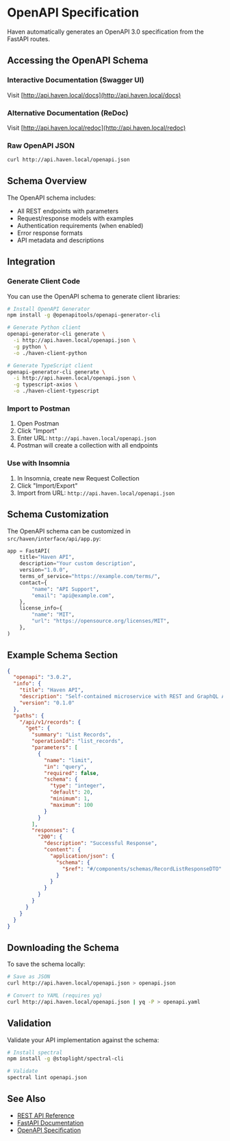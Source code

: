 # OpenAPI Specification

Haven automatically generates an OpenAPI 3.0 specification from the FastAPI routes.

## Accessing the OpenAPI Schema

### Interactive Documentation (Swagger UI)
Visit [http://api.haven.local/docs](http://api.haven.local/docs)

### Alternative Documentation (ReDoc)
Visit [http://api.haven.local/redoc](http://api.haven.local/redoc)

### Raw OpenAPI JSON
```bash
curl http://api.haven.local/openapi.json
```

## Schema Overview

The OpenAPI schema includes:

- All REST endpoints with parameters
- Request/response models with examples
- Authentication requirements (when enabled)
- Error response formats
- API metadata and descriptions

## Integration

### Generate Client Code

You can use the OpenAPI schema to generate client libraries:

```bash
# Install OpenAPI Generator
npm install -g @openapitools/openapi-generator-cli

# Generate Python client
openapi-generator-cli generate \
  -i http://api.haven.local/openapi.json \
  -g python \
  -o ./haven-client-python

# Generate TypeScript client  
openapi-generator-cli generate \
  -i http://api.haven.local/openapi.json \
  -g typescript-axios \
  -o ./haven-client-typescript
```

### Import to Postman

1. Open Postman
2. Click "Import" 
3. Enter URL: `http://api.haven.local/openapi.json`
4. Postman will create a collection with all endpoints

### Use with Insomnia

1. In Insomnia, create new Request Collection
2. Click "Import/Export" 
3. Import from URL: `http://api.haven.local/openapi.json`

## Schema Customization

The OpenAPI schema can be customized in `src/haven/interface/api/app.py`:

```python
app = FastAPI(
    title="Haven API",
    description="Your custom description",
    version="1.0.0",
    terms_of_service="https://example.com/terms/",
    contact={
        "name": "API Support",
        "email": "api@example.com",
    },
    license_info={
        "name": "MIT",
        "url": "https://opensource.org/licenses/MIT",
    },
)
```

## Example Schema Section

```json
{
  "openapi": "3.0.2",
  "info": {
    "title": "Haven API",
    "description": "Self-contained microservice with REST and GraphQL APIs",
    "version": "0.1.0"
  },
  "paths": {
    "/api/v1/records": {
      "get": {
        "summary": "List Records",
        "operationId": "list_records",
        "parameters": [
          {
            "name": "limit",
            "in": "query",
            "required": false,
            "schema": {
              "type": "integer",
              "default": 20,
              "minimum": 1,
              "maximum": 100
            }
          }
        ],
        "responses": {
          "200": {
            "description": "Successful Response",
            "content": {
              "application/json": {
                "schema": {
                  "$ref": "#/components/schemas/RecordListResponseDTO"
                }
              }
            }
          }
        }
      }
    }
  }
}
```

## Downloading the Schema

To save the schema locally:

```bash
# Save as JSON
curl http://api.haven.local/openapi.json > openapi.json

# Convert to YAML (requires yq)
curl http://api.haven.local/openapi.json | yq -P > openapi.yaml
```

## Validation

Validate your API implementation against the schema:

```bash
# Install spectral
npm install -g @stoplight/spectral-cli

# Validate
spectral lint openapi.json
```

## See Also

- [REST API Reference](rest.md)
- [FastAPI Documentation](https://fastapi.tiangolo.com/)
- [OpenAPI Specification](https://swagger.io/specification/)